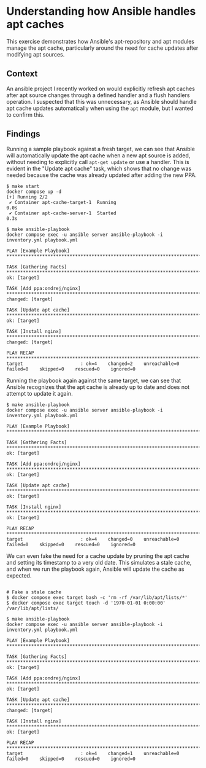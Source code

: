 # Understanding how Ansible handles apt caches

This exercise demonstrates how Ansible's apt-repository and apt modules manage the apt cache, particularly around the need for cache updates after modifying apt sources.

## Context

An ansible project I recently worked on would explicitly refresh apt caches after apt source changes through a defined handler and a flush
handlers operation. I suspected that this was unnecessary, as Ansible should handle apt cache updates automatically when using the `apt` module, but I wanted to confirm this.


## Findings

Running a sample playbook against a fresh target, we can see that Ansible will automatically update the apt cache when a new apt source is added, without needing to explicitly call `apt-get update` or use a handler. This is evident in the "Update apt cache" task, which shows that no change was needed because the cache was already updated after adding the new PPA.

```
$ make start
docker compose up -d
[+] Running 2/2
 ✔ Container apt-cache-target-1  Running                                                         0.0s
 ✔ Container apt-cache-server-1  Started                                                         0.3s

$ make ansible-playbook
docker compose exec -u ansible server ansible-playbook -i inventory.yml playbook.yml

PLAY [Example Playbook] ******************************************************************************

TASK [Gathering Facts] *******************************************************************************
ok: [target]

TASK [Add ppa:ondrej/nginx] **************************************************************************
changed: [target]

TASK [Update apt cache] ******************************************************************************
ok: [target]

TASK [Install nginx] *********************************************************************************
changed: [target]

PLAY RECAP *******************************************************************************************
target                     : ok=4    changed=2    unreachable=0    failed=0    skipped=0    rescued=0    ignored=0
```

Running the playbook again against the same target, we can see that Ansible recognizes that the apt cache is already up to date and does not attempt to update it again.

```
$ make ansible-playbook
docker compose exec -u ansible server ansible-playbook -i inventory.yml playbook.yml

PLAY [Example Playbook] ******************************************************************************

TASK [Gathering Facts] *******************************************************************************
ok: [target]

TASK [Add ppa:ondrej/nginx] **************************************************************************
ok: [target]

TASK [Update apt cache] ******************************************************************************
ok: [target]

TASK [Install nginx] *********************************************************************************
ok: [target]

PLAY RECAP *******************************************************************************************
target                     : ok=4    changed=0    unreachable=0    failed=0    skipped=0    rescued=0    ignored=0
```

We can even fake the need for a cache update by pruning the apt cache and setting its timestamp to a very old date. This simulates a stale cache, and when we run the playbook again, Ansible will update the cache as expected.

```

# Fake a stale cache
$ docker compose exec target bash -c 'rm -rf /var/lib/apt/lists/*'
$ docker compose exec target touch -d '1970-01-01 0:00:00' /var/lib/apt/lists/

$ make ansible-playbook
docker compose exec -u ansible server ansible-playbook -i inventory.yml playbook.yml

PLAY [Example Playbook] ******************************************************************************

TASK [Gathering Facts] *******************************************************************************
ok: [target]

TASK [Add ppa:ondrej/nginx] **************************************************************************
ok: [target]

TASK [Update apt cache] ******************************************************************************
changed: [target]

TASK [Install nginx] *********************************************************************************
ok: [target]

PLAY RECAP *******************************************************************************************
target                     : ok=4    changed=1    unreachable=0    failed=0    skipped=0    rescued=0    ignored=0

```
